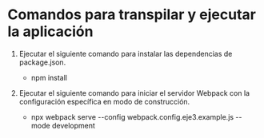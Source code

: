# Comandos para transpilar y ejecutar la aplicación

1. Ejecutar el siguiente comando para instalar las dependencias de package.json.

   * npm install

2. Ejecutar el siguiente comando para iniciar el servidor Webpack con la configuración específica en modo de construcción.

    * npx webpack serve --config webpack.config.eje3.example.js --mode development